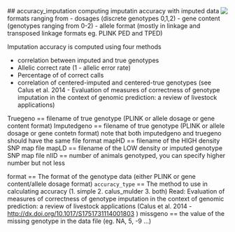 <img src="icon.png" align="right" />
## accuracy_imputation
computing imputatin accuracy with imputed data formats ranging from 
  - dosages (discrete genotypes 0,1,2)
  - gene content (genotypes ranging from 0-2)
  - allele format (mostly in linkage and transposed linkage formats eg. PLINK PED and TPED)

Imputation accuracy is computed using four methods 
  - correlation between imputed and true genotypes
  - Allelic correct rate (1 - allelic error rate)
  - Percentage of of correct calls
  - correlation of centered-imputed and centered-true genotypes (see Calus et al. 2014 - Evaluation of measures of correctness of genotype imputation in the context of genomic prediction: a review of livestock applications)

Truegeno == filename of true genotype (PLINK or allele dosage or gene content format)
Imputedgeno == filename of true genotype (PLINK or allele dosage or gene contetn format)
note that both imputedgeno and truegeno should have the same file format
mapHD == filename of the HIGH density SNP map file
mapLD == filename of the LOW density or imputed genotype SNP map file
nIID == number of animals genotyped, you can specify higher number but not less

format == The format of the genotype data (either PLINK or gene content/allele dosage format)
`accuracy_type` == The method to use in calculating accuracy (1. simple 2. calus_mulder 3. both)
Read: Evaluation of measures of correctness of genotype imputation in the context of genomic prediction: 
a review of livestock applications (Calus et al. 2014 - http://dx.doi.org/10.1017/S1751731114001803 )
missgeno == the value of the missing genotype in the data file (eg. NA, 5, -9 ...)
